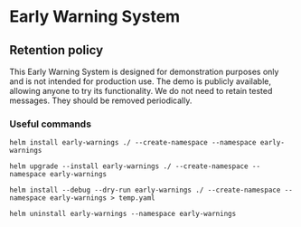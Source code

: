 # Early Warning System

## Retention policy

This Early Warning System is designed for demonstration purposes only and is not intended for production use.
The demo is publicly available, allowing anyone to try its functionality.
We do not need to retain tested messages. They should be removed periodically.

### Useful commands

```shell
helm install early-warnings ./ --create-namespace --namespace early-warnings
```

```shell
helm upgrade --install early-warnings ./ --create-namespace --namespace early-warnings
```

```shell
helm install --debug --dry-run early-warnings ./ --create-namespace --namespace early-warnings > temp.yaml
```

```shell
helm uninstall early-warnings --namespace early-warnings
```